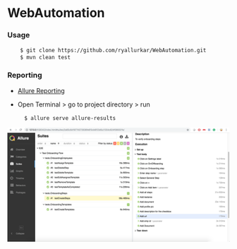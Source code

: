 # WebAutomation

### Usage
        $ git clone https://github.com/ryallurkar/WebAutomation.git
        $ mvn clean test

### Reporting
 - [Allure Reporting](http://allure.qatools.ru/)

- Open Terminal > go to project directory > run 


        $ allure serve allure-results
![E2E](https://github.com/ryallurkar/WebAutomation/blob/master/src/test/resources/sample-report.png)
